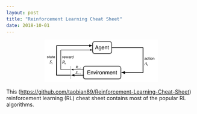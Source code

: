 ```yaml
---
layout: post
title: "Reinforcement Learning Cheat Sheet"
date: 2018-10-01
---
```


<p align="center">
<img src="/images/2018-10-13-reinforcement-learning-cheat-sheet/Agent-Environment.png" width="60%">
</p>

This (<https://github.com/taobian89/Reinforcement-Learning-Cheat-Sheet>) reinforcement learning (RL) cheat sheet contains most of the popular RL algorithms. 

